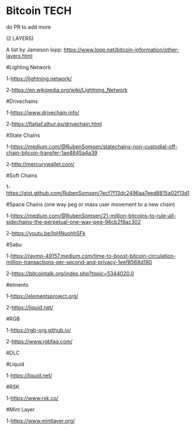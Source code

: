 # Bitcoin TECH 
do PR to add more 

(2 LAYERS)

A list by Jameson lopp: https://www.lopp.net/bitcoin-information/other-layers.html

#Lighting Network

1-https://lightning.network/

2-https://en.wikipedia.org/wiki/Lightning_Network


#Drivechains

1-https://www.drivechain.info/

2-https://fiatjaf.alhur.es/drivechain.html

#State Chains

1-https://medium.com/@RubenSomsen/statechains-non-custodial-off-chain-bitcoin-transfer-1ae4845a4a39

2-http://mercurywallet.com/

#Soft Chains 

1-https://gist.github.com/RubenSomsen/7ecf7f13dc2496aa7eed8815a02f13d1

#Space Chains (one way peg or mass user movement to a new chain)

1-https://medium.com/@RubenSomsen/21-million-bitcoins-to-rule-all-sidechains-the-perpetual-one-way-peg-96cb2f8ac302

2-https://youtu.be/IpHNuohhSFk

#Sabu

1-https://raymo-49157.medium.com/time-to-boost-bitcoin-circulation-million-transactions-per-second-and-privacy-1eef8568d180

2-https://bitcointalk.org/index.php?topic=5344020.0

#elments 

1-https://elementsproject.org/

2-https://liquid.net/

#RGB

1-https://rgb-org.github.io/

2-https://www.rgbfaq.com/

#DLC

#Liquid 

1-https://liquid.net/

#RSK

1-https://www.rsk.co/

#Mint Layer 

1-https://www.mintlayer.org/

